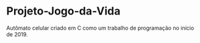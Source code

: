 # Projeto-Jogo-da-Vida
Autômato celular criado em C como um trabalho de programação no início de 2019.
